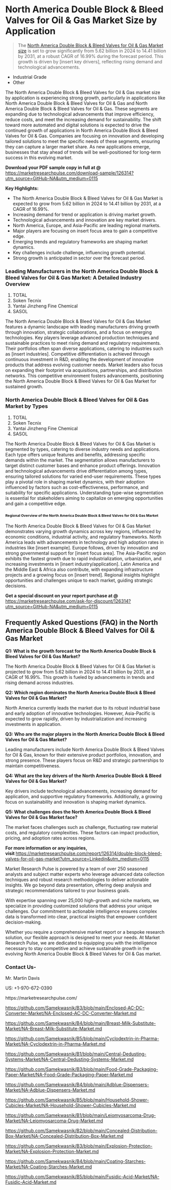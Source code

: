 <h1>North America Double Block & Bleed Valves for Oil & Gas Market&nbsp;Size by Application</h1><blockquote><p>The <a href="https://marketresearchpulse.com/download-sample/126314?utm_source=GitHub-NA&amp;utm_medium=0115">North America Double Block & Bleed Valves for Oil & Gas Market size</a> is set to grow significantly from 5.62 billion in 2024 to 14.41 billion by 2031, at a robust CAGR of 16.99% during the forecast period. This growth is driven by [insert key drivers], reflecting rising demand and technological advancements.</p></blockquote><ul><li>Industrial Grade<li> Other</li></ul><p>The North America Double Block & Bleed Valves for Oil & Gas market size by application is experiencing strong growth, particularly in applications like North America Double Block & Bleed Valves for Oil & Gas and North America Double Block & Bleed Valves for Oil & Gas. These segments are expanding due to technological advancements that improve efficiency, reduce costs, and meet the increasing demand for sustainability. The shift toward more automated and digital solutions is expected to drive the continued growth of applications in North America Double Block & Bleed Valves for Oil & Gas. Companies are focusing on innovation and developing tailored solutions to meet the specific needs of these segments, ensuring they can capture a larger market share. As new applications emerge, businesses that stay ahead of trends will be well-positioned for long-term success in this evolving market.</p><p><strong>Download your PDF sample copy in full at @ </strong><a href="https://marketresearchpulse.com/download-sample/126314?utm_source=GitHub-NA&amp;utm_medium=0115">https://marketresearchpulse.com/download-sample/126314?utm_source=GitHub-NA&amp;utm_medium=0115</a></p><p><strong>Key Highlights: </strong></p><ul><li>The North America Double Block & Bleed Valves for Oil & Gas Market is expected to grow from 5.62 billion in 2024 to 14.41 billion by 2031, at a CAGR of 16.99%.</li><li>Increasing demand for trend or application is driving market growth.</li><li>Technological advancements and innovation are key market drivers.</li><li>North America, Europe, and Asia-Pacific are leading regional markets.</li><li>Major players are focusing on insert focus area to gain a competitive edge.</li><li>Emerging trends and regulatory frameworks are shaping market dynamics.</li><li>Key challenges include challenge, influencing growth potential.</li><li>Strong growth is anticipated in sector over the forecast period.</li></ul><h3>Leading Manufacturers in the North America Double Block & Bleed Valves for Oil & Gas Market: A Detailed Industry Overview</h3><ol><li>TOTAL</li><li>Soken Tecnix</li><li>Yantai Jinzheng Fine Chemical</li><li>SASOL</li></ol><div class="flex max-w-full flex-col flex-grow"><div class="min-h-8 text-message flex w-full flex-col items-end gap-2 whitespace-normal break-words [.text-message+&amp;]:mt-5" dir="auto" data-message-author-role="assistant" data-message-id="fd8432e4-4910-450d-b182-61b7bfb0a01f" data-message-model-slug="gpt-4o"><div class="flex w-full flex-col gap-1 empty:hidden first:pt-[3px]"><div class="markdown prose w-full break-words dark:prose-invert light"><p>The North America Double Block & Bleed Valves for Oil & Gas Market features a dynamic landscape with leading manufacturers driving growth through innovation, strategic collaborations, and a focus on emerging technologies. Key players leverage advanced production techniques and sustainable practices to meet rising demand and regulatory requirements. Their portfolios often span diverse applications, catering to industries such as [insert industries]. Competitive differentiation is achieved through continuous investment in R&amp;D, enabling the development of innovative products that address evolving customer needs. Market leaders also focus on expanding their footprint via acquisitions, partnerships, and distribution networks. This competitive environment fosters advancements, positioning the North America Double Block & Bleed Valves for Oil & Gas Market for sustained growth.</p></div></div></div></div><h3>North America Double Block & Bleed Valves for Oil & Gas Market by Types</h3><ol><li>TOTAL<li> Soken Tecnix<li> Yantai Jinzheng Fine Chemical<li> SASOL</li></ol><div class="flex max-w-full flex-col flex-grow"><div class="min-h-8 text-message flex w-full flex-col items-end gap-2 whitespace-normal break-words [.text-message+&amp;]:mt-5" dir="auto" data-message-author-role="assistant" data-message-id="084470be-0bb7-4664-bddf-5156b4f41249" data-message-model-slug="gpt-4o-mini"><div class="flex w-full flex-col gap-1 empty:hidden first:pt-[3px]"><div class="markdown prose w-full break-words dark:prose-invert light"><p>The North America Double Block & Bleed Valves for Oil & Gas Market is segmented by types, catering to diverse industry needs and applications. Each type offers unique features and benefits, addressing specific demands within the market. The segmentation allows manufacturers to target distinct customer bases and enhance product offerings. Innovation and technological advancements drive differentiation among types, ensuring tailored solutions for varied end-user requirements. These types play a pivotal role in shaping market dynamics, with their adoption influenced by factors such as cost-effectiveness, performance, and suitability for specific applications. Understanding type-wise segmentation is essential for stakeholders aiming to capitalize on emerging opportunities and gain a competitive edge.</p></div></div></div></div><h3><span style="font-size: 11px;">Regional Overview of the North America Double Block & Bleed Valves for Oil & Gas Market</span></h3><div class="flex max-w-full flex-col flex-grow"><div class="min-h-8 text-message flex w-full flex-col items-end gap-2 whitespace-normal break-words [.text-message+&amp;]:mt-5" dir="auto" data-message-author-role="assistant" data-message-id="e9038762-ce64-4e30-91c9-9bd413514231" data-message-model-slug="gpt-4o-mini"><div class="flex w-full flex-col gap-1 empty:hidden first:pt-[3px]"><div class="markdown prose w-full break-words dark:prose-invert light"><p>The North America Double Block & Bleed Valves for Oil & Gas Market demonstrates varying growth dynamics across key regions, influenced by economic conditions, industrial activity, and regulatory frameworks. North America leads with advancements in technology and high adoption rates in industries like [insert example]. Europe follows, driven by innovation and strong governmental support for [insert focus area]. The Asia-Pacific region exhibits the fastest growth due to rapid industrialization, urbanization, and increasing investments in [insert industry/application]. Latin America and the Middle East &amp; Africa also contribute, with expanding infrastructure projects and a growing focus on [insert trend]. Regional insights highlight opportunities and challenges unique to each market, guiding strategic decisions.</p></div></div></div></div><p><strong>Get a special discount on your report purchase at @ </strong><a href="https://marketresearchpulse.com/ask-for-discount/126314?utm_source=GitHub-NA&amp;utm_medium=0115">https://marketresearchpulse.com/ask-for-discount/126314?utm_source=GitHub-NA&amp;utm_medium=0115</a></p><h2>Frequently Asked Questions (FAQ) in the North America Double Block & Bleed Valves for Oil & Gas Market</h2><p><strong>Q1: What is the growth forecast for the North America Double Block & Bleed Valves for Oil & Gas Market?</strong></p><p>The North America Double Block & Bleed Valves for Oil & Gas Market is projected to grow from 5.62 billion in 2024 to 14.41 billion by 2031, at a CAGR of 16.99%. This growth is fueled by advancements in trends and rising demand across industries.</p><p><strong>Q2: Which region dominates the North America Double Block & Bleed Valves for Oil & Gas Market?</strong></p><p>North America currently leads the market due to its robust industrial base and early adoption of innovative technologies. However, Asia-Pacific is expected to grow rapidly, driven by industrialization and increasing investments in application.</p><p><strong>Q3: Who are the major players in the North America Double Block & Bleed Valves for Oil & Gas Market?</strong></p><p>Leading manufacturers include North America Double Block & Bleed Valves for Oil & Gas, known for their extensive product portfolios, innovation, and strong presence. These players focus on R&amp;D and strategic partnerships to maintain competitiveness.</p><p><strong>Q4: What are the key drivers of the North America Double Block & Bleed Valves for Oil & Gas Market?</strong></p><p>Key drivers include technological advancements, increasing demand for application, and supportive regulatory frameworks. Additionally, a growing focus on sustainability and innovation is shaping market dynamics.</p><p><strong>Q5: What challenges does the North America Double Block & Bleed Valves for Oil & Gas Market face?</strong></p><p>The market faces challenges such as challenge, fluctuating raw material costs, and regulatory complexities. These factors can impact production, pricing, and adoption rates across regions.</p><p><strong>For more information or any inquiries, visit&nbsp;</strong><a href="https://marketresearchpulse.com/report/126314/double-block-bleed-valves-for-oil-gas-market?utm_source=Linkedin&utm_medium=0115">https://marketresearchpulse.com/report/126314/double-block-bleed-valves-for-oil-gas-market?utm_source=Linkedin&utm_medium=0115</a></p><p>Market Research Pulse is powered by a team of over 250 seasoned analysts and subject matter experts who leverage advanced data collection techniques and robust research methodologies to deliver actionable insights. We go beyond data presentation, offering deep analysis and strategic recommendations tailored to your business goals.</p><p>With expertise spanning over 25,000 high-growth and niche markets, we specialize in providing customized solutions that address your unique challenges. Our commitment to actionable intelligence ensures complex data is transformed into clear, practical insights that empower confident decision-making.</p><p>Whether you require a comprehensive market report or a bespoke research solution, our flexible approach is designed to meet your needs. At Market Research Pulse, we are dedicated to equipping you with the intelligence necessary to stay competitive and achieve sustainable growth in the evolving North America Double Block & Bleed Valves for Oil & Gas market.</p><h3><strong>Contact Us-</strong></h3><p>Mr. Martin Davis</p><p>US: +1-970-672-0390</p><p>https://marketresearchpulse.com/</p><p><a href="https://github.com/Samekwasnik/B3/blob/main/Enclosed-AC-DC-Converter-Market/NA-Enclosed-AC-DC-Converter-Market.md">https://github.com/Samekwasnik/B3/blob/main/Enclosed-AC-DC-Converter-Market/NA-Enclosed-AC-DC-Converter-Market.md</a></p><p><a href="https://github.com/Samekwasnik/B4/blob/main/Breast-Milk-Substitute-Market/NA-Breast-Milk-Substitute-Market.md">https://github.com/Samekwasnik/B4/blob/main/Breast-Milk-Substitute-Market/NA-Breast-Milk-Substitute-Market.md</a></p><p><a href="https://github.com/Samekwasnik/B5/blob/main/Cyclodextrin-in-Pharma-Market/NA-Cyclodextrin-in-Pharma-Market.md">https://github.com/Samekwasnik/B5/blob/main/Cyclodextrin-in-Pharma-Market/NA-Cyclodextrin-in-Pharma-Market.md</a></p><p><a href="https://github.com/Samekwasnik/B1/blob/main/Central-Dedusting-Systems-Market/NA-Central-Dedusting-Systems-Market.md">https://github.com/Samekwasnik/B1/blob/main/Central-Dedusting-Systems-Market/NA-Central-Dedusting-Systems-Market.md</a></p><p><a href="https://github.com/Samekwasnik/B3/blob/main/Food-Grade-Packaging-Paper-Market/NA-Food-Grade-Packaging-Paper-Market.md">https://github.com/Samekwasnik/B3/blob/main/Food-Grade-Packaging-Paper-Market/NA-Food-Grade-Packaging-Paper-Market.md</a></p><p><a href="https://github.com/Samekwasnik/B4/blob/main/Adblue-Dispensers-Market/NA-Adblue-Dispensers-Market.md">https://github.com/Samekwasnik/B4/blob/main/Adblue-Dispensers-Market/NA-Adblue-Dispensers-Market.md</a></p><p><a href="https://github.com/Samekwasnik/B5/blob/main/Household-Shower-Cubicles-Market/NA-Household-Shower-Cubicles-Market.md">https://github.com/Samekwasnik/B5/blob/main/Household-Shower-Cubicles-Market/NA-Household-Shower-Cubicles-Market.md</a></p><p><a href="https://github.com/Samekwasnik/B1/blob/main/Leiomyosarcoma-Drug-Market/NA-Leiomyosarcoma-Drug-Market.md">https://github.com/Samekwasnik/B1/blob/main/Leiomyosarcoma-Drug-Market/NA-Leiomyosarcoma-Drug-Market.md</a></p><p><a href="https://github.com/Samekwasnik/B2/blob/main/Concealed-Distribution-Box-Market/NA-Concealed-Distribution-Box-Market.md">https://github.com/Samekwasnik/B2/blob/main/Concealed-Distribution-Box-Market/NA-Concealed-Distribution-Box-Market.md</a></p><p><a href="https://github.com/Samekwasnik/B3/blob/main/Explosion-Protection-Market/NA-Explosion-Protection-Market.md">https://github.com/Samekwasnik/B3/blob/main/Explosion-Protection-Market/NA-Explosion-Protection-Market.md</a></p><p><a href="https://github.com/Samekwasnik/B4/blob/main/Coating-Starches-Market/NA-Coating-Starches-Market.md">https://github.com/Samekwasnik/B4/blob/main/Coating-Starches-Market/NA-Coating-Starches-Market.md</a></p><p><a href="https://github.com/Samekwasnik/B5/blob/main/Fusidic-Acid-Market/NA-Fusidic-Acid-Market.md">https://github.com/Samekwasnik/B5/blob/main/Fusidic-Acid-Market/NA-Fusidic-Acid-Market.md</a></p>
